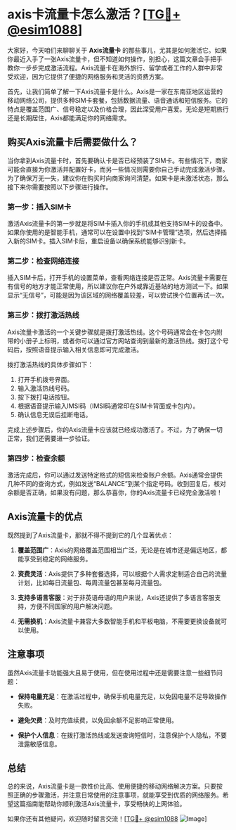 # axis卡流量卡怎么激活？[[TG💪+ @esim1088](https://t.me/s/esim1088)]

大家好，今天咱们来聊聊关于 **Axis流量卡** 的那些事儿，尤其是如何激活它。如果你最近入手了一张Axis流量卡，但不知道如何操作，别担心，这篇文章会手把手教你一步步完成激活流程。Axis流量卡在海外旅行、留学或者工作的人群中非常受欢迎，因为它提供了便捷的网络服务和灵活的资费方案。

首先，让我们简单了解一下Axis流量卡是什么。Axis是一家在东南亚地区运营的移动网络公司，提供多种SIM卡套餐，包括数据流量、语音通话和短信服务。它的特点是覆盖范围广、信号稳定以及价格合理，因此深受用户喜爱。无论是短期旅行还是长期居住，Axis都能满足你的网络需求。

## 购买Axis流量卡后需要做什么？

当你拿到Axis流量卡时，首先要确认卡是否已经预装了SIM卡。有些情况下，商家可能会直接为你激活并配置好卡，而另一些情况则需要你自己手动完成激活步骤。为了确保万无一失，建议你在购买时向商家询问清楚。如果卡是未激活状态，那么接下来你需要按照以下步骤进行操作。

### 第一步：插入SIM卡

激活Axis流量卡的第一步就是将SIM卡插入你的手机或其他支持SIM卡的设备中。如果你使用的是智能手机，通常可以在设置中找到“SIM卡管理”选项，然后选择插入新的SIM卡。插入SIM卡后，重启设备以确保系统能够识别新卡。

### 第二步：检查网络连接

插入SIM卡后，打开手机的设置菜单，查看网络连接是否正常。Axis流量卡需要在有信号的地方才能正常使用，所以建议你在户外或靠近基站的地方测试一下。如果显示“无信号”，可能是因为该区域的网络覆盖较差，可以尝试换个位置再试一次。

### 第三步：拨打激活热线

Axis流量卡激活的一个关键步骤就是拨打激活热线。这个号码通常会在卡包内附带的小册子上标明，或者你可以通过官方网站查询到最新的激活热线。拨打这个号码后，按照语音提示输入相关信息即可完成激活。

拨打激活热线的具体步骤如下：
1. 打开手机拨号界面。
2. 输入激活热线号码。
3. 按下拨打电话按钮。
4. 根据语音提示输入IMSI码（IMSI码通常印在SIM卡背面或卡包内）。
5. 确认信息无误后挂断电话。

完成上述步骤后，你的Axis流量卡应该就已经成功激活了。不过，为了确保一切正常，我们还需要进一步验证。

### 第四步：检查余额

激活完成后，你可以通过发送特定格式的短信来检查账户余额。Axis通常会提供几种不同的查询方式，例如发送“BALANCE”到某个指定号码。收到回复后，核对余额是否正确，如果没有问题，那么恭喜你，你的Axis流量卡已经完全激活啦！

## Axis流量卡的优点

既然提到了Axis流量卡，那就不得不提到它的几个显著优点：

1. **覆盖范围广**：Axis的网络覆盖范围相当广泛，无论是在城市还是偏远地区，都能享受到稳定的网络服务。
   
2. **资费灵活**：Axis提供了多种套餐选择，可以根据个人需求定制适合自己的流量计划，比如每日流量包、每周流量包甚至每月流量包。

3. **支持多语言客服**：对于非英语母语的用户来说，Axis还提供了多语言客服支持，方便不同国家的用户解决问题。

4. **无需换机**：Axis流量卡兼容大多数智能手机和平板电脑，不需要更换设备就可以使用。

## 注意事项

虽然Axis流量卡功能强大且易于使用，但在使用过程中还是需要注意一些细节问题：

- **保持电量充足**：在激活过程中，确保手机电量充足，以免因电量不足导致操作失败。
  
- **避免欠费**：及时充值续费，以免因余额不足影响正常使用。

- **保护个人信息**：在拨打激活热线或发送查询短信时，注意保护个人隐私，不要泄露敏感信息。

## 总结

总的来说，Axis流量卡是一款性价比高、使用便捷的移动网络解决方案。只要按照正确的步骤激活，并注意日常使用的注意事项，就能享受到优质的网络服务。希望这篇指南能帮助你顺利激活Axis流量卡，享受畅快的上网体验。

如果你还有其他疑问，欢迎随时留言交流！[[TG💪+ @esim1088](https://t.me/s/esim1088) ![Image](https://i.postimg.cc/4NQfJmqS/Snipaste-2025-05-13-00-14-12.png)]